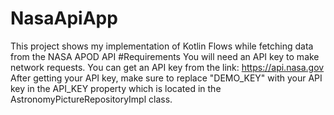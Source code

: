 # NasaApiApp
This project shows my implementation of Kotlin Flows while fetching data from the NASA APOD API
#Requirements
You will need an API key to make network requests. You can get an API key from the link: https://api.nasa.gov
After getting your API key, make sure to replace "DEMO_KEY" with your API key in the API_KEY property which is located in the AstronomyPictureRepositoryImpl class.
